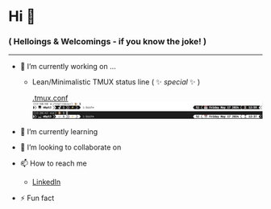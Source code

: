 # Hi 👋 

### ( Helloings & Welcomings - if you know the joke! )

---

- 🔭 I’m currently working on ...
  - Lean/Minimalistic TMUX status line ( ✨ _special_ ✨ )
   
    [.tmux.conf](https://github.com/tralireza/mbp13/blob/main/.tmux.conf) 
    <img alt="tmux Bright" src="https://github.com/tralireza/tralireza/blob/main/screenshots/tmux.bright.png">
    <img alt="tmux Dark" src="https://github.com/tralireza/tralireza/blob/main/screenshots/tmux.dark.png">
    
- 🌱 I’m currently learning
- 👯 I’m looking to collaborate on
- 📫 How to reach me
  - [LinkedIn](https://www.linkedin.com/in/AlirezaTorabi/)
- ⚡ Fun fact
